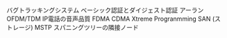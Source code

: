 バグトラッキングシステム
ベーシック認証とダイジェスト認証
アーラン
OFDM/TDM
IP電話の音声品質
FDMA CDMA
Xtreme Progranmming
SAN (ストレージ)
MSTP
スパニングツリーの隣接ノード